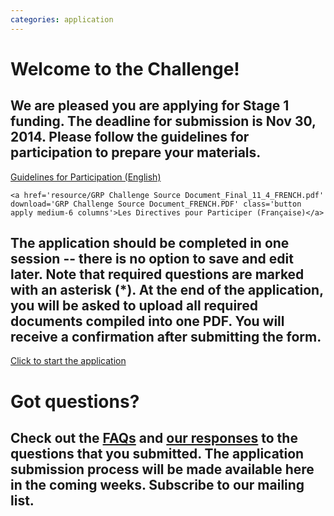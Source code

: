 ```yaml
---
categories: application
---
```


# Welcome to the Challenge!

## We are pleased you are applying for Stage 1 funding. The deadline for submission is Nov 30, 2014. Please follow the guidelines for participation to prepare your materials.

<div class='applies row'>
	<a href='resource/GRP_Guideline_updated_11_3.pdf' download='GRP Challenge Source Document_ENGLISH.pdf' class='button apply medium-6 columns english'>Guidelines for Participation (English)</a>

	<a href='resource/GRP Challenge Source Document_Final_11_4_FRENCH.pdf' download='GRP Challenge Source Document_FRENCH.PDF' class='button apply medium-6 columns'>Les Directives pour Participer (Française)</a>
</div>

## The application should be completed in one session -- there is no option to save and edit later. Note that required questions are marked with an asterisk (*). At the end of the application, you will be asked to upload all required documents compiled into **one** PDF. You will receive a confirmation after submitting the form. 

<div class='applies row'>
	<a href='https://secure.jotform.us/form/43085124615147' target='_blank' class='button apply medium-centered medium-6 columns'>Click to start the application</a>
</div>

# Got questions?

## Check out the <a href='resource/FAQ_GlobalResilienceChallenge_ENGLISH_AMENDED.pdf' download='FAQ_GlobalResilienceChallenge.pdf'>FAQs</a> and <a href='resource/GRP_Challenge_Responses to Challenge Questions_24 Oct 2014_final.pdf' download='GRP_Challenge_Responses to Challenge Questions_24 Oct 2014_final.pdf'>our responses</a> to the questions that you submitted. The application submission process will be made available here in the coming weeks. Subscribe to our mailing list.
